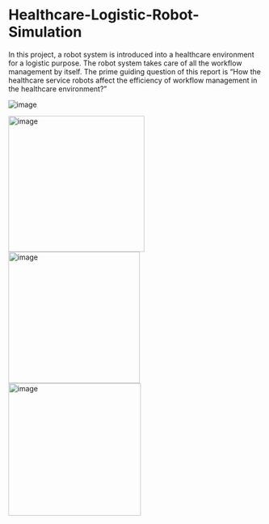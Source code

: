 # Healthcare-Logistic-Robot-Simulation

 In this project, a robot system
is introduced into a healthcare environment for a logistic
purpose. The robot system takes care of all the workflow
management by itself. The prime guiding question of
this report is “How the healthcare service robots affect
the efficiency of workflow management in the healthcare
environment?”

![image](https://user-images.githubusercontent.com/49164907/181565373-46cd7d66-2cae-408c-9a95-1d765e98d9a8.png)

<img width="269" alt="image" src="https://user-images.githubusercontent.com/49164907/181565660-bdca8917-fe25-4bda-b268-fd1537d34ad5.png">

<img width="260" alt="image" src="https://user-images.githubusercontent.com/49164907/181565862-a3cfe093-db05-48f0-8de1-8a8535d0f850.png">

<img width="262" alt="image" src="https://user-images.githubusercontent.com/49164907/181566033-4a266c6c-2c66-4ac8-ad95-96404e5ce606.png">
